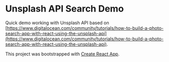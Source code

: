 # Unsplash API Search Demo
Quick demo working with Unsplash API based on [https://www.digitalocean.com/community/tutorials/how-to-build-a-photo-search-app-with-react-using-the-unsplash-api](https://www.digitalocean.com/community/tutorials/how-to-build-a-photo-search-app-with-react-using-the-unsplash-api).

This project was bootstrapped with [Create React App](https://github.com/facebook/create-react-app).

